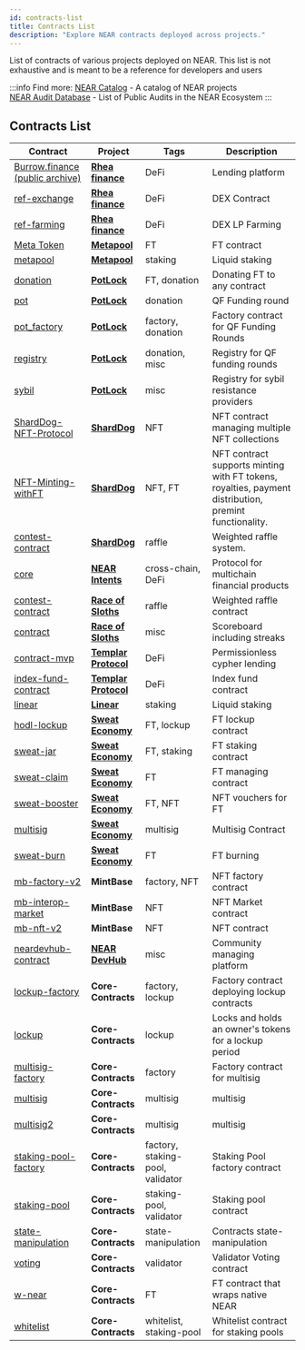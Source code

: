 ```yaml
---
id: contracts-list
title: Contracts List
description: "Explore NEAR contracts deployed across projects."
---
```


List of contracts of various projects deployed on NEAR. This list is not exhaustive and is meant to be a reference for developers and users

:::info Find more:
[NEAR Catalog](https://nearcatalog.xyz) - A catalog of NEAR projects  
[NEAR Audit Database](https://github.com/NEARBuilders/audits) - List of Public Audits in the NEAR Ecosystem
:::

## Contracts List
| Contract                                                                                        | Project                                            | Tags                             | Description                                                                                           |
|-------------------------------------------------------------------------------------------------|----------------------------------------------------|----------------------------------|-------------------------------------------------------------------------------------------------------|
| [Burrow.finance (public archive)](https://github.com/NearDefi/burrowland)                       | **[Rhea finance](https://rhea.finance/)**          | DeFi                             | Lending platform                                                                                      |
| [ref-exchange](https://github.com/ref-finance/ref-contracts/tree/main/ref-exchange)             | **[Rhea finance](https://rhea.finance/)**          | DeFi                             | DEX Contract                                                                                          |
| [ref-farming](https://github.com/ref-finance/ref-contracts/tree/main/ref-farming)               | **[Rhea finance](https://rhea.finance/)**          | DeFi                             | DEX LP Farming                                                                                        |
| [Meta Token](https://github.com/Narwallets/meta-pool/tree/master/meta-token)                    | **[Metapool](https://www.metapool.app/)**          | FT                               | FT contract                                                                                           |
| [metapool](https://github.com/Narwallets/meta-pool/tree/master/metapool)                        | **[Metapool](https://www.metapool.app/)**          | staking                          | Liquid staking                                                                                        |
| [donation](https://github.com/PotLock/core/blob/main/contracts/donation)                        | **[PotLock](https://www.potlock.org/)**            | FT, donation                     | Donating FT to any contract                                                                           |
| [pot](https://github.com/PotLock/core/blob/main/contracts/pot)                                  | **[PotLock](https://www.potlock.org/)**            | donation                         | QF Funding round                                                                                      |
| [pot_factory](https://github.com/PotLock/core/blob/main/contracts/pot_factory)                  | **[PotLock](https://www.potlock.org/)**            | factory, donation                | Factory contract for QF Funding Rounds                                                                |
| [registry](https://github.com/PotLock/core/blob/main/contracts/registry)                        | **[PotLock](https://www.potlock.org/)**            | donation, misc                   | Registry for QF funding rounds                                                                        |
| [sybil](https://github.com/PotLock/core/blob/main/contracts/sybil)                              | **[PotLock](https://www.potlock.org/)**            | misc                             | Registry for sybil resistance providers                                                               |
| [ShardDog-NFT-Protocol](https://github.com/joe-rlo/ShardDog-NFT-Protocol)                       | **[ShardDog](https://shard.dog/)**                 | NFT                              | NFT contract managing multiple NFT collections                                                        |
| [NFT-Minting-withFT](https://github.com/joe-rlo/NFT-Minting-withFT)                             | **[ShardDog](https://shard.dog/)**                 | NFT, FT                          | NFT contract supports minting with FT tokens, royalties, payment distribution, premint functionality. |
| [contest-contract](https://github.com/joe-rlo/contest-contract)                                 | **[ShardDog](https://shard.dog/)**                 | raffle                           | Weighted raffle system.                                                                               |
| [core](https://github.com/near/intents/tree/main/core)                                          | **[NEAR Intents](https://near-intents.org/)**      | cross-chain, DeFi                | Protocol for multichain financial products                                                            |
| [contest-contract](https://github.com/NEAR-DevHub/race-of-sloths/tree/main/contest-contract)    | **[Race of Sloths](https://race-of-sloths.com/)**  | raffle                           | Weighted raffle contract                                                                              |
| [contract](https://github.com/NEAR-DevHub/race-of-sloths/tree/main/contract)                    | **[Race of Sloths](https://race-of-sloths.com/)**  | misc                             | Scoreboard including streaks                                                                          |
| [contract-mvp](https://github.com/Templar-Protocol/contract-mvp)                                | **[Templar Protocol](https://www.templarfi.org/)** | DeFi                             | Permissionless cypher lending                                                                         |
| [index-fund-contract](https://github.com/Templar-Protocol/index-fund-contract)                  | **[Templar Protocol](https://www.templarfi.org/)** | DeFi                             | Index fund contract                                                                                   |
| [linear](https://github.com/linear-protocol/LiNEAR/tree/main/contracts/linear)                  | **[Linear](https://linearprotocol.org/)**          | staking                          | Liquid staking                                                                                        |
| [hodl-lockup](https://github.com/sweatco/hodl-lockup)                                           | **[Sweat Economy](https://sweateconomy.com/)**     | FT, lockup                       | FT lockup contract                                                                                    |
| [sweat-jar](https://github.com/sweatco/sweat-jar)                                               | **[Sweat Economy](https://sweateconomy.com/)**     | FT, staking                      | FT staking contract                                                                                   |
| [sweat-claim](https://github.com/sweatco/sweat-claim/tree/main/contract)                        | **[Sweat Economy](https://sweateconomy.com/)**     | FT                               | FT managing contract                                                                                  |
| [sweat-booster](https://github.com/sweatco/sweat-booster)                                       | **[Sweat Economy](https://sweateconomy.com/)**     | FT, NFT                          | NFT vouchers for FT                                                                                   |
| [multisig](https://github.com/sweatco/multisig)                                                 | **[Sweat Economy](https://sweateconomy.com/)**     | multisig                         | Multisig Contract                                                                                     |
| [sweat-burn](https://github.com/sweatco/sweat-burn)                                             | **[Sweat Economy](https://sweateconomy.com/)**     | FT                               | FT burning                                                                                            |
| [mb-factory-v2](https://github.com/Mintbase/mb-contracts/tree/main/mb-factory-v2)               | **MintBase**              | factory, NFT                     | NFT factory contract                                                                                  |
| [mb-interop-market](https://github.com/Mintbase/mb-contracts/tree/main/mb-interop-market)       | **MintBase**              | NFT                              | NFT Market contract                                                                                   |
| [mb-nft-v2](https://github.com/Mintbase/mb-contracts/tree/main/mb-nft-v2)                       | **MintBase**              | NFT                              | NFT contract                                                                                          |
| [neardevhub-contract](https://github.com/NEAR-DevHub/neardevhub-contract)                       | **[NEAR DevHub](https://neardevhub.org/)**         | misc                             | Community managing platform                                                                           |
| [lockup-factory](https://github.com/near/core-contracts/tree/master/lockup-factory)             | **Core-Contracts**                                 | factory, lockup                  | Factory contract deploying lockup contracts                                                           |
| [lockup](https://github.com/near/core-contracts/tree/master/lockup)                             | **Core-Contracts**                                 | lockup                           | Locks and holds an owner's tokens for a lockup period                                                 |
| [multisig-factory](https://github.com/near/core-contracts/tree/master/multisig-factory)         | **Core-Contracts**                                 | factory                          | Factory contract for multisig                                                                         |
| [multisig](https://github.com/near/core-contracts/tree/master/multisig)                         | **Core-Contracts**                                 | multisig                         | multisig                                                                                              |
| [multisig2](https://github.com/near/core-contracts/tree/master/multisig2)                       | **Core-Contracts**                                 | multisig                         | multisig                                                                                              |
| [staking-pool-factory](https://github.com/near/core-contracts/tree/master/staking-pool-factory) | **Core-Contracts**                                 | factory, staking-pool, validator | Staking Pool factory contract                                                                         |
| [staking-pool](https://github.com/near/core-contracts/tree/master/staking-pool)                 | **Core-Contracts**                                 | staking-pool, validator          | Staking pool contract                                                                                 |
| [state-manipulation](https://github.com/near/core-contracts/tree/master/state-manipulation)     | **Core-Contracts**                                 | state-manipulation               | Contracts state-manipulation                                                                          |
| [voting](https://github.com/near/core-contracts/tree/master/voting)                             | **Core-Contracts**                                 | validator                        | Validator Voting contract                                                                             |
| [w-near](https://github.com/near/core-contracts/tree/master/w-near)                             | **Core-Contracts**                                 | FT                               | FT contract that wraps native NEAR                                                                    |
| [whitelist](https://github.com/near/core-contracts/tree/master/whitelist)                       | **Core-Contracts**                                 | whitelist, staking-pool          | Whitelist contract for staking pools                                                                  |
